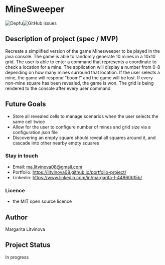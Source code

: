 # MineSweeper

![Depfu](https://img.shields.io/depfu/litvinova08/minesweeper)![GitHub issues](https://img.shields.io/github/issues/litvinova08/minesweeper)

## Description of project (spec / MVP)

Recreate a simplified version of the game Minesweeper to be played in the java console. The game is able to randomly generate 10 mines in a 10x10 grid. The user is able to enter a command that represents a coordinate to check a location for a mine. The application will display a number from 0-8 depending on how many mines surround that location. If the user selects a mine, the game will respond "boom!" and the game will be lost. If every non-mine square has been revealed, the game is won. The grid is being rendered to the console after every user command

## Future Goals

- Store all revealed cells to manage scenarios when the user selects the same cell twice
- Allow for the user to configure number of mines and grid size via a configuration.json file
- Discovering an empty square should reveal all squares around it, and cascade into other nearby empty squares

### Stay in touch

- Email: ma.litvinova08@gmail.com
- Portfolio: https://litvinova08.github.io/portfolio-project/
- Linkedin: https://www.linkedin.com/in/margarita-l-44860b15b/

### Licence

- the MIT open source licence

## Author

Margarita Litvinova

## Project Status

In progress
